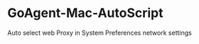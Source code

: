 GoAgent-Mac-AutoScript
======================

Auto select web Proxy in System Preferences network settings